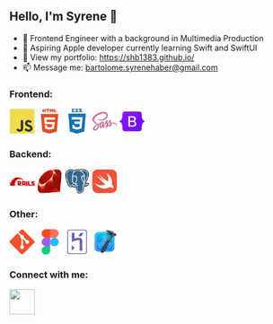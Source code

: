 ### <h2>Hello, I'm Syrene 👋</h2>

- 🎨 Frontend Engineer with a background in Multimedia Production
- 🌱 Aspiring Apple developer currently learning Swift and SwiftUI
- 💼 View my portfolio: https://shb1383.github.io/
- 📫 Message me: bartolome.syrenehaber@gmail.com

<h3>Frontend:</h3>
<div class="inline">
<img src = "https://raw.githubusercontent.com/devicons/devicon/master/icons/javascript/javascript-original.svg" width="45" height="45" /> 
<img src = "https://raw.githubusercontent.com/devicons/devicon/master/icons/html5/html5-plain-wordmark.svg" width="45" height="45" />
<img src = "https://raw.githubusercontent.com/devicons/devicon/master/icons/css3/css3-plain-wordmark.svg" width="45" height="45" />
<img src = "https://raw.githubusercontent.com/devicons/devicon/master/icons/sass/sass-original.svg" width="45" height="45" />
<img src = "https://raw.githubusercontent.com/devicons/devicon/master/icons/bootstrap/bootstrap-original.svg" width="45" height="45" />

<h3>Backend:</h3>
<img src = "https://raw.githubusercontent.com/devicons/devicon/master/icons/rails/rails-plain-wordmark.svg" width="45" height="45" />
<img src = "https://raw.githubusercontent.com/devicons/devicon/master/icons/ruby/ruby-original.svg" width="45" height="45" />
<img src = "https://raw.githubusercontent.com/devicons/devicon/master/icons/postgresql/postgresql-original.svg" width="45" height="45" />
<img src = "https://raw.githubusercontent.com/devicons/devicon/6910f0503efdd315c8f9b858234310c06e04d9c0/icons/swift/swift-original.svg" width="45" height="45" />

<h3>Other:</h3>
<img src = "https://raw.githubusercontent.com/devicons/devicon/6910f0503efdd315c8f9b858234310c06e04d9c0/icons/git/git-original.svg" width="45" height="45" />
<img src = "https://raw.githubusercontent.com/devicons/devicon/6910f0503efdd315c8f9b858234310c06e04d9c0/icons/figma/figma-original.svg" width="45" height="45" />
<img src = "https://raw.githubusercontent.com/devicons/devicon/6910f0503efdd315c8f9b858234310c06e04d9c0/icons/heroku/heroku-original.svg" width="45" height="45" />
<img src = "https://raw.githubusercontent.com/devicons/devicon/6910f0503efdd315c8f9b858234310c06e04d9c0/icons/xcode/xcode-original.svg" width="45" height="45" />
</div>

<h3>Connect with me:</h3>
<a href = "https://www.linkedin.com/in/syrene-h-bartolome/"><img src = "https://raw.githubusercontent.com/rahuldkjain/github-profile-readme-generator/master/src/images/icons/Social/linked-in-alt.svg" width="45" height="45" /></a>
</div>
<!--
**shb1383/shb1383** is a ✨ _special_ ✨ repository because its `README.md` (this file) appears on your GitHub profile.

Here are some ideas to get you started:

- 🔭 I’m currently working on ...
- 🌱 I’m currently learning ...
- 👯 I’m looking to collaborate on ...
- 🤔 I’m looking for help with ...
- 💬 Ask me about ...
- 📫 How to reach me: ...
- 😄 Pronouns: ...
- ⚡ Fun fact: ...
-->
